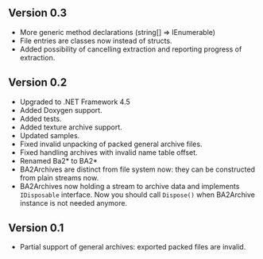## Version 0.3
* More generic method declarations (string[] => IEnumerable<string>)
* File entries are classes now instead of structs.
* Added possibility of cancelling extraction and reporting progress of extraction.

## Version 0.2
* Upgraded to .NET Framework 4.5
* Added Doxygen support.
* Added tests.
* Added texture archive support.
* Updated samples.
* Fixed invalid unpacking of packed general archive files.
* Fixed handling archives with invalid name table offset.
* Renamed Ba2* to BA2*
* BA2Archives are distinct from file system now: they can be constructed from plain streams now.
* BA2Archives now holding a stream to archive data and implements ```IDisposable``` interface. Now you should call ```Dispose()``` when BA2Archive instance is not needed anymore.

## Version 0.1
* Partial support of general archives: exported packed files are invalid.